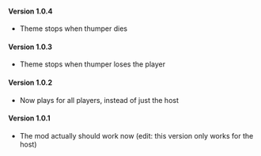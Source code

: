 #### Version 1.0.4
* Theme stops when thumper dies
#### Version 1.0.3
* Theme stops when thumper loses the player
#### Version 1.0.2
* Now plays for all players, instead of just the host
#### Version 1.0.1
* The mod actually should work now (edit: this version only works for the host)

